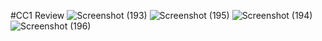 #CC1 Review
![Screenshot (193)](https://github.com/sivakumutha/React_IRC/assets/125299700/f05e498b-7517-4816-9dd5-655c822b8139)
![Screenshot (195)](https://github.com/sivakumutha/React_IRC/assets/125299700/471e0c0e-7567-4f8e-b6ed-444c8f66ae54)
![Screenshot (194)](https://github.com/sivakumutha/React_IRC/assets/125299700/8440067b-793b-4bdc-aee8-f56534e45ccf)
![Screenshot (196)](https://github.com/sivakumutha/React_IRC/assets/125299700/3482cd66-cfc1-4ac3-97b4-ec2c7cc800ad)
